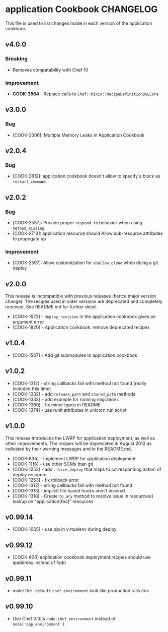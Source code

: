 application Cookbook CHANGELOG
=======================
This file is used to list changes made in each version of the application cookbook.


v4.0.0
------
### Breaking
- Removes compatability with Chef 10

### Improvement
- **[COOK-3564](https://tickets.opscode.com/browse/COOK-3564)** - Replace calls to `Chef::Mixin::RecipeDefinitionDSLCore`

v3.0.0
------
### Bug
- [COOK-3306]: Multiple Memory Leaks in Application Cookbook

v2.0.4
------
### Bug
- [COOK-2812]: application cookbook doesn't allow to specify a block as `restart_command`

v2.0.2
------
### Bug
- [COOK-2537]: Provide proper `respond_to` behavior when using `method_missing`
- [COOK-2713]: application resource should Allow sub-resource attributes to propogate up

### Improvement
- [COOK-2597]: Allow customization for `shallow_clone` when doing a git deploy

v2.0.0
------
This release is incompatible with previous releases (hence major version change). The recipes used in older versions are deprecated and completely removed. See README.md for further detail.

- [COOK-1673] - `deploy_revision` in the application cookbook gives an argument error
- [COOK-1820] - Application cookbook: remove deprecated recipes

v1.0.4
------
- [COOK-1567] - Add git submodules to application cookbook

v1.0.2
------
- [COOK-1312] - string callbacks fail with method not found (really included this time)
- [COOK-1332] - add `release_path` and `shared_path` methods
- [COOK-1333] - add example for running migrations
- [COOK-1360] - fix minor typos in README
- [COOK-1374] - use runit attributes in unicorn run script

v1.0.0
------
This release introduces the LWRP for application deployment, as well as other improvements. The recipes will be deprecated in August 2012 as indicated by their warning messages and in the README.md.

- [COOK-634] - Implement LWRP for application deployment
- [COOK-1116] - use other SCMs than git
- [COOK-1252] - add `:force_deploy` that maps to corresponding action of deploy resource
- [COOK-1253] - fix rollback error
- [COOK-1312] - string callbacks fail with method not found
- [COOK-1313] - implicit file based hooks aren't invoked
- [COOK-1318] - Create `to_ary` method to resolve issue in resources() lookup on "application[foo]" resources

v0.99.14
--------
- [COOK-1065] - use pip in virtualenv during deploy

v0.99.12
--------
- [COOK-606] application cookbook deployment recipes should use ipaddress instead of fqdn

v0.99.11
--------
- make the `_default` `chef_environment` look like production rails env

v0.99.10
--------
- Use Chef 0.10's `node.chef_environment` instead of `node['app_environment']`.
